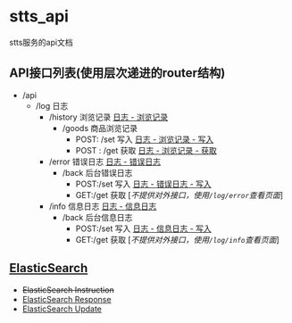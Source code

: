 
# stts_api

stts服务的api文档

## API接口列表(使用层次递进的router结构)
* /api
  * /log 日志
    * /history 浏览记录 [ 日志 - 浏览记录 ](./log/history/readme.md)
      * /goods 商品浏览记录 
        * POST: /set 写入 [ 日志 - 浏览记录 - 写入](./log/history/readme.md#11-goodsset)
        * POST : /get 获取 [ 日志 - 浏览记录 - 获取](./log/history/readme.md#12-goodsget)
    * /error 错误日志 [ 日志 - 错误日志 ](./log/error/readme.md)
      * /back 后台错误日志
        * POST:/set 写入 [ 日志 - 错误日志 - 写入](./log/error/readme.md#11-backset)
        * GET:/get 获取 [*不提供对外接口，使用`/log/error`查看页面*]
    * /info 信息日志 [ 日志 - 信息日志 ](./log/info/readme.md)
      * /back 后台信息日志
        * POST:/set 写入 [ 日志 - 信息日志 - 写入](./log/info/readme.md#11-backset)
        * GET:/get 获取 [*不提供对外接口，使用`/log/info`查看页面*]


## [ElasticSearch](./doc/elasticsearch)
* ~~ElasticSearch Instruction~~
* [ElasticSearch Response](./doc/elasticsearch/response.md)
* [ElasticSearch Update](./doc/elasticsearch/update.md)